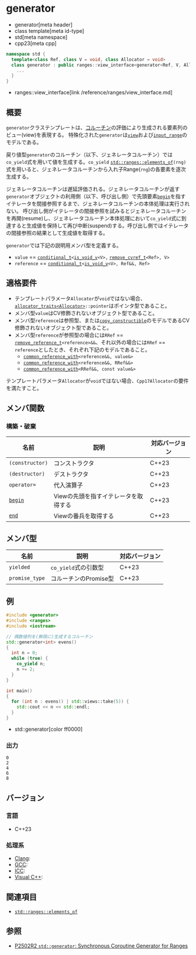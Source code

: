 # generator
* generator[meta header]
* class template[meta id-type]
* std[meta namespace]
* cpp23[meta cpp]

```cpp
namespace std {
  template<class Ref, class V = void, class Allocator = void>
  class generator : public ranges::view_interface<generator<Ref, V, Allocator>> {
    ...
  }
}
```
* ranges::view_interface[link /reference/ranges/view_interface.md]


## 概要
`generator`クラステンプレートは、[コルーチン](/lang/cpp20/coroutines.md)の評価により生成される要素列のビュー(view)を表現する。
特殊化された`generator`は[`view`](/reference/ranges/view.md)および[`input_range`](/reference/ranges/input_range.md)のモデルである。

戻り値型`generator`のコルーチン（以下、ジェネレータコルーチン）では`co_yield`式を用いて値を生成する。`co_yield` [`std::ranges::elements_of`](/reference/ranges/elements_of.md)`(rng)`式を用いると、ジェネレータコルーチンから入れ子Range(`rng`)の各要素を逐次生成する。

ジェネレータコルーチンは遅延評価される。ジェネレータコルーチンが返す`generator`オブジェクトの利用側（以下、呼び出し側）で先頭要素[`begin`](generator/begin.md.nolink)を指すイテレータを間接参照するまで、ジェネレータコルーチンの本体処理は実行されない。
呼び出し側がイテレータの間接参照を試みるとジェネレータコルーチンを再開(resume)し、ジェネレータコルーチン本体処理において`co_yield`式に到達すると生成値を保持して再び中断(suspend)する。呼び出し側ではイテレータの間接参照の結果として生成値を取得する。


`generator`では下記の説明用メンバ型を定義する。

- `value` == [`conditional_t`](/reference/type_traits/conditional.md)`<`[`is_void_v`](/reference/type_traits/is_void.md)`<V>,` [`remove_cvref_t`](/reference/type_traits/remove_cvref.md)`<Ref>, V>`
- `reference` == [`conditional_t`](/reference/type_traits/conditional.md)`<`[`is_void_v`](/reference/type_traits/is_void.md)`<V>, Ref&&, Ref>`


## 適格要件
- テンプレートパラメータ`Allocator`が`void`ではない場合、[`allocator_traits<Allocator>`](/reference/memory/allocator_traits.md)`::pointer`はポインタ型であること。
- メンバ型`value`はCV修飾されないオブジェクト型であること。
- メンバ型`reference`は参照型、または[`copy_constructible`](/reference/concepts/copy_constructible.md)のモデルであるCV修飾されないオブジェクト型であること。
- メンバ型`reference`が参照型の場合には`RRef` == [`remove_reference_t`](/reference/type_traits/remove_reference.md)`<reference>&&`、それ以外の場合には`RRef` == `reference`としたとき、それぞれ下記のモデルであること。
    - [`common_reference_with`](/reference/concepts/common_reference_with.md)`<reference&&, value&>`
    - [`common_reference_with`](/reference/concepts/common_reference_with.md)`<reference&&, RRef&&>`
    - [`common_reference_with`](/reference/concepts/common_reference_with.md)`<RRef&&, const value&>`

テンプレートパラメータ`Allocator`が`void`ではない場合、`Cpp17Allocator`の要件を満たすこと。


## メンバ関数
### 構築・破棄

| 名前            | 説明           | 対応バージョン |
|-----------------|----------------|----------------|
| `(constructor)` | コンストラクタ | C++23 |
| `(destructor)`  | デストラクタ   | C++23 |
| `operator=`     | 代入演算子     | C++23 |
| [`begin`](generator/begin.md.nolink) | Viewの先頭を指すイテレータを取得する | C++23 |
| [`end`](generator/end.md.nolink) | Viewの番兵を取得する | C++23 |

## メンバ型

| 名前            | 説明        | 対応バージョン |
|-----------------|-------------|-------|
| `yielded`      | `co_yield`式の引数型  | C++23 |
| `promise_type` | コルーチンのPromise型 | C++23 |


## 例
```cpp example
#include <generator>
#include <ranges>
#include <iostream>

// 偶数値列を(無限に)生成するコルーチン
std::generator<int> evens()
{
  int n = 0;
  while (true) {
    co_yield n;
    n += 2;
  }
}

int main()
{
  for (int n : evens() | std::views::take(5)) {
    std::cout << n << std::endl;
  }
}
```
* std::generator[color ff0000]

### 出力
```
0
2
4
6
8
```


## バージョン
### 言語
- C++23

### 処理系
- [Clang](/implementation.md#clang):
- [GCC](/implementation.md#gcc):
- [ICC](/implementation.md#icc):
- [Visual C++](/implementation.md#visual_cpp):


## 関連項目
- [`std::ranges::elements_of`](/reference/ranges/elements_of.md)


## 参照
- [P2502R2 `std::generator`: Synchronous Coroutine Generator for Ranges](https://www.open-std.org/jtc1/sc22/wg21/docs/papers/2022/p2502r2.pdf)
